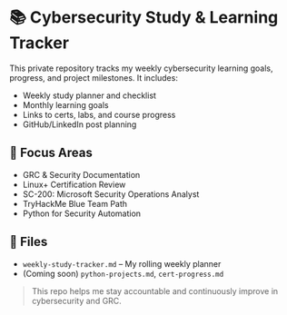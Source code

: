 # 📚 Cybersecurity Study & Learning Tracker

This private repository tracks my weekly cybersecurity learning goals, progress, and project milestones. It includes:

- Weekly study planner and checklist
- Monthly learning goals
- Links to certs, labs, and course progress
- GitHub/LinkedIn post planning

## 🧠 Focus Areas
- GRC & Security Documentation
- Linux+ Certification Review
- SC-200: Microsoft Security Operations Analyst
- TryHackMe Blue Team Path
- Python for Security Automation

## 📁 Files
- `weekly-study-tracker.md` – My rolling weekly planner
- (Coming soon) `python-projects.md`, `cert-progress.md`

> This repo helps me stay accountable and continuously improve in cybersecurity and GRC.

